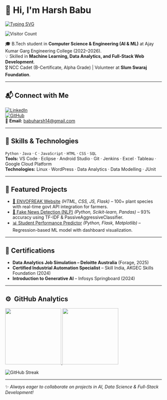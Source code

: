 # 👋 Hi, I'm Harsh Babu

[![Typing SVG](https://readme-typing-svg.herokuapp.com?font=Fira+Code&size=24&duration=4000&pause=1000&color=0EF7E8&center=true&vCenter=true&width=800&lines=AI+%26+ML+Enthusiast;Full+Stack+Developer;Data+Analytics+Learner;Always+Exploring+New+Technologies)](https://git.io/typing-svg)

![Visitor Count](https://komarev.com/ghpvc/?username=Harsh8905&label=Profile%20Views&color=0e75b6&style=flat)

🎓 B.Tech student in **Computer Science & Engineering (AI & ML)** at Ajay Kumar Garg Engineering College (2022–2026).  
💡 Skilled in **Machine Learning, Data Analytics, and Full-Stack Web Development**.  
🎖️ NCC Cadet (B-Certificate, Alpha Grade) | Volunteer at **Slum Swaraj Foundation**.  

---

## 📬 Connect with Me
[![LinkedIn](https://img.shields.io/badge/LinkedIn-Connect-blue?logo=linkedin)](https://www.linkedin.com/in/harsh-babu-2286872b1)  
[![GitHub](https://img.shields.io/badge/GitHub-Follow-black?logo=github)](https://github.com/Harsh8905)  
📧 **Email:** babuharsh14@gmail.com  

---

## 🔧 Skills & Technologies
`Python` · `Java` · `C` · `JavaScript` · `HTML` · `CSS` · `SQL`  
**Tools:** VS Code · Eclipse · Android Studio · Git · Jenkins · Excel · Tableau · Google Cloud Platform  
**Technologies:** Linux · WordPress · Data Analytics · Data Modelling · JUnit  

---

## 🚀 Featured Projects
- [🌱 ENVOFREAK Website](#) *(HTML, CSS, JS, Flask)* – 100+ plant species with real-time govt API integration for farmers.  
- [📰 Fake News Detection (NLP)](#) *(Python, Scikit-learn, Pandas)* – 93% accuracy using TF-IDF & PassiveAggressiveClassifier.  
- [📊 Student Performance Predictor](#) *(Python, Flask, Matplotlib)* – Regression-based ML model with dashboard visualization.  

---

## 🏅 Certifications
- **Data Analytics Job Simulation – Deloitte Australia** (Forage, 2025)  
- **Certified Industrial Automation Specialist** – Skill India, AKGEC Skills Foundation (2024)  
- **Introduction to Generative AI** – Infosys Springboard (2024)  

---

## ⚙️ &nbsp;GitHub Analytics
<p align="left">
<a href="https://github.com/Harsh8905">
  <img height="180em" src="https://github-readme-stats-eight-theta.vercel.app/api?username=Harsh8905&show_icons=true&theme=algolia&include_all_commits=true&count_private=true"/>
  <img height="180em" src="https://github-readme-stats-eight-theta.vercel.app/api/top-langs/?username=Harsh8905&layout=compact&langs_count=8&theme=algolia"/>
</a>
</p>

![GitHub Streak](https://streak-stats.vercel.app/?user=Harsh8905&theme=tokyonight)

---

✨ *Always eager to collaborate on projects in AI, Data Science & Full-Stack Development!*  
